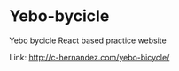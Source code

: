 # Yebo-bycicle
Yebo bycicle React based practice website

Link: http://c-hernandez.com/yebo-bicycle/
